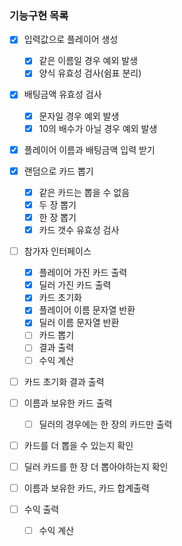 ### 기능구현 목록
- [x] 입력값으로 플레이어 생성
    - [x] 같은 이름일 경우 예외 발생
    - [x] 양식 유효성 검사(쉼표 분리)
  
- [x] 배팅금액 유효성 검사
    - [x] 문자일 경우 예외 발생
    - [x] 10의 배수가 아닐 경우 예외 발생
  
- [x] 플레이어 이름과 배팅금액 입력 받기

- [x] 랜덤으로 카드 뽑기
    - [x] 같은 카드는 뽑을 수 없음
    - [x] 두 장 뽑기
    - [x] 한 장 뽑기
    - [x] 카드 갯수 유효성 검사
  
- [ ] 참가자 인터페이스
  - [x] 플레이어 가진 카드 출력
  - [x] 딜러 가진 카드 출력
  - [x] 카드 초기화
  - [x] 플레이어 이름 문자열 반환
  - [x] 딜러 이름 문자열 반환
  - [ ] 카드 뽑기
  - [ ] 결과 출력
  - [ ] 수익 계산
  
- [ ] 카드 초기화 결과 출력

- [ ] 이름과 보유한 카드 출력
    - [ ] 딜러의 경우에는 한 장의 카드만 출력
  
- [ ] 카드를 더 뽑을 수 있는지 확인
  
- [ ] 딜러 카드를 한 장 더 뽑아야하는지 확인
  
- [ ] 이름과 보유한 카드, 카드 합계출력 
  
- [ ] 수익 출력
    - [ ] 수익 계산
    

